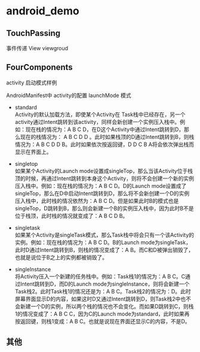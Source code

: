 # android_demo

## TouchPassing 
 事件传递  View  viewgroud  

## FourComponents 
activity 启动模式样例
		
AndroidManifest中 activity的配置 launchMode 模式

* standard  
Activity的默认加载方法，即使某个Activity在 Task栈中已经存在，另一个activity通过Intent跳转到该activity，同样会新创建一个实例压入栈中。例如：现在栈的情况为：A B C D，在D这个Activity中通过Intent跳转到D，那么现在的栈情况为： A B C D D 。此时如果栈顶的D通过Intent跳转到B，则栈情况为：A B C D D B。此时如果依次按返回键，D  D C B A将会依次弹出栈而显示在界面上。

* singletop   
	如果某个Activity的Launch mode设置成singleTop，那么当该Activity位于栈顶的时候，再通过Intent跳转到本身这个Activity，则将不会创建一个新的实例压入栈中。例如：现在栈的情况为：A B C D。D的Launch mode设置成了singleTop，那么在D中启动Intent跳转到D，那么将不会新创建一个D的实例压入栈中，此时栈的情况依然为：A B C D。但是如果此时B的模式也是singleTop，D跳转到B，那么则会新建一个B的实例压入栈中，因为此时B不是位于栈顶，此时栈的情况就变成了：A B C D B。
	
* singletask  
如果某个Activity是singleTask模式，那么Task栈中将会只有一个该Activity的实例。例如：现在栈的情况为：A B C D。B的Launch mode为singleTask，此时D通过Intent跳转到B，则栈的情况变成了：A B。而C和D被弹出销毁了，也就是说位于B之上的实例都被销毁了。

* singleInstance   
将Activity压入一个新建的任务栈中。例如：Task栈1的情况为：A B C。C通过Intent跳转到D，而D的Launch mode为singleInstance，则将会新建一个Task栈2。此时Task栈1的情况还是为：A B C。Task栈2的情况为：D。此时屏幕界面显示D的内容，如果这时D又通过Intent跳转到D，则Task栈2中也不会新建一个D的实例，所以两个栈的情况也不会变化。而如果D跳转到C，则栈1的情况变成了：A B C C，因为C的Launch mode为standard，此时如果再按返回键，则栈1变成：A B C。也就是说现在界面还显示C的内容，不是D。


## 其他